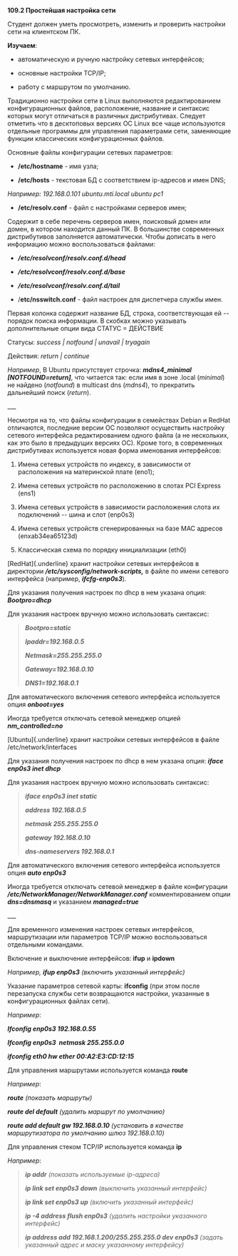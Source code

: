 **109.2 Простейшая настройка сети**

Студент должен уметь просмотреть, изменить и проверить настройки сети на
клиентском ПК.

**Изучаем**:

- автоматическую и ручную настройку сетевых интерфейсов;

- основные настройки TCP/IP;

- работу с маршрутом по умолчанию.

Традиционно настройки сети в Linux выполняются редактированием
конфигурационных файлов, расположение, название и синтаксис которых
могут отличаться в различных дистрибутивах. Следует отметить что в
десктоповых версиях ОС Linux все чаще используются отдельные программы
для управления параметрами сети, заменяющие функции классических
конфигурационных файлов.

Основные файлы конфигурации сетевых параметров:

- **/etc/hostname** - имя узла;

- **/etc/hosts** - текстовая БД с соответствием ip-адресов и имен DNS;

*Например: 192.168.0.101 ubuntu.mti.local ubuntu pc1*

- **/etc/resolv.conf** - файл с настройками серверов имен;

Содержит в себе перечень серверов имен, поисковый домен или домен, в
котором находится данный ПК. В большинстве современных дистрибутивов
заполняется автоматически. Чтобы дописать в него информацию можно
воспользоваться файлами:

- ***/etc/resolvconf/resolv.conf.d/head***

- ***/etc/resolvconf/resolv.conf.d/base***

- ***/etc/resolvconf/resolv.conf.d/tail***

<!-- -->

- /**etc/nsswitch.conf** - файл настроек для диспетчера службы имен.

Первая колонка содержит название БД, строка, соответствующая ей --
порядок поиска информации. В скобках можно указывать дополнительные
опции вида СТАТУС = ДЕЙСТВИЕ

Статусы: *success \| notfound \| unavail \| tryagain*

Действия: *return \| continue*

*Например*, В Ubuntu присутствует строчка: ***mdns4_minimal
\[NOTFOUND=return\]***, что читается так: если имя в зоне .local
(*minimal*) не найдено (*notfound*) в multicast dns (*mdns4*), то
прекратить дальнейший поиск (*return*).

\_\_\_

Несмотря на то, что файлы конфигурации в семействах Debian и RedHat
отличаются, последние версии ОС позволяют осуществить настройку сетевого
интерфейса редактированием одного файла (а не нескольких, как это было в
предыдущих версиях ОС). Кроме того, в современных дистрибутивах
используется новая форма именования интерфейсов:

1.  Имена сетевых устройств по индексу, в зависимости от расположения на
    материнской плате (eno1);

2.  Имена сетевых устройств по расположению в слотах PCI Express (ens1)

3.  Имена сетевых устройств в зависимости расположения слота их
    подключений -- шина и слот (enp0s3)

4.  Имена сетевых устройств сгенерированных на базе MAC адресов
    (enxab34ea65123d)

5.  Классическая схема по порядку инициализации (eth0)

[RedHat]{.underline} хранит настройки сетевых интерфейсов в директории
***/etc/sysconfig/network-scripts,*** в файле по имени сетевого
интерфейса (например, ***ifcfg-enp0s3***).

Для указания получения настроек по dhcp в нем указана опция:
***Bootpro=dhcp***

Для указания настроек вручную можно использовать синтаксис:

> ***Bootpro=static***
>
> ***Ipaddr=192.168.0.5***
>
> ***Netmask=255.255.255.0***
>
> ***Gateway=192.168.0.10***
>
> ***DNS1=192.168.0.1***

Для автоматического включения сетевого интерфейса используется опция
***onboot=yes***

Иногда требуется отключать сетевой менеджер опцией
***nm_controlled=no***

[Ubuntu]{.underline} хранит настройки сетевых интерфейсов в файле
/etc/network/interfaces

Для указания получения настроек по dhcp в нем указана опция: ***iface
enp0s3 inet dhcp***

Для указания настроек вручную можно использовать синтаксис:

> ***iface enp0s3 inet static***
>
> ***address 192.168.0.5***
>
> ***netmask 255.255.255.0***
>
> ***gateway 192.168.0.10***
>
> ***dns-nameservers 192.168.0.1***

Для автоматического включения сетевого интерфейса используется опция
***auto enp0s3***

Иногда требуется отключать сетевой менеджер в файле конфигурации
***/etc/NetworkManager/NetworkManager.conf*** комментированием опции
***dns=dnsmasq*** и указанием ***managed=true***

\_\_\_

Для временного изменения настроек сетевых интерфейсов, маршрутизации или
параметров TCP/IP можно воспользоваться отдельными командами.

Включение и выключение интерфейсов: **ifup** и **ipdown**

*Например, **ifup enp0s3** (включить указанный интерфейс)*

Указание параметров сетевой карты: **ifconfig** (при этом после
перезапуска службы сети возвращаются настройки, указанные в
конфигурационных файлах сети).

*Например*:

***Ifconfig enp0s3 192.168.0.55***

***Ifconfig enp0s3  netmask 255.255.0.0***

***ifconfig eth0 hw ether 00:A2:E3:CD:12:15***

Для управления маршрутами используется команда **route**

*Например*:

***route** (показать маршруты)*

***route del default** (удалить маршрут по умолчанию)*

***route add default gw 192.168.0.10** (установить в качестве
маршрутизатора по умолчанию шлюз 192.168.0.10)*

Для управления стеком TCP/IP используется команда **ip**

*Например*:

> ***ip addr** (показать используемые ip-адреса)*
>
> ***ip link set enp0s3 down** (выключить указанный интерфейс)*
>
> ***ip link set enp0s3 up** (включить указанный интерфейс)*
>
> ***ip -4 address flush enp0s3** (удалить настройки указанного
> интерфейс)*
>
> ***ip address add 192.168.1.200/255.255.255.0 dev enp0s3** (задать
> указанный адрес и маску указанному интерфейсу)*
